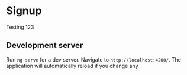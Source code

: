 # Signup

Testing  123
## Development server

Run `ng serve` for a dev server. Navigate to `http://localhost:4200/`. The application will automatically reload if you change any 